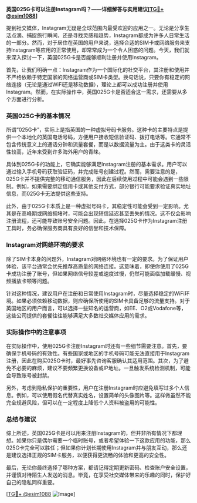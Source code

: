**英国025G卡可以注册Instagram吗？——详细解答与实用建议[[TG💪+ @esim1088](https://t.me/s/esim1088)]**

提到社交媒体，Instagram无疑是全球范围内最受欢迎的应用之一。无论是分享生活点滴、捕捉旅行瞬间，还是寻找灵感和趋势，Instagram都成为许多人日常生活的一部分。然而，对于居住在英国的用户来说，选择合适的SIM卡或网络服务来支持Instagram等应用的正常使用，却常常成为一个令人困惑的问题。今天，我们就来深入探讨一下，英国025G卡是否能够顺利注册并使用Instagram。

首先，让我们明确一点：Instagram作为一个国际化的社交平台，其注册和使用并不严格依赖于特定国家的网络运营商或SIM卡类型。换句话说，只要你有稳定的网络连接（无论是通过WiFi还是移动数据），理论上都可以成功注册并使用Instagram。然而，在实际操作中，英国025G卡是否适合这一需求，还需要从多个方面进行分析。

### 英国025G卡的基本情况

所谓“025G卡”，实际上是指英国的一种虚拟号码卡服务。这种卡的主要特点是提供一个本地化的英国电话号码，方便用户接收短信验证码、拨打电话等。它通常不包含传统意义上的通话分钟和流量套餐，而是以数据流量为主。由于这类卡的灵活性较高，近年来受到许多海外用户的青睐。

具体到025G卡的功能上，它确实能够满足Instagram注册的基本需求。用户可以通过输入手机号码获取验证码，并完成账号创建过程。然而，需要注意的是，025G卡并不提供完整的移动通信服务，因此在后续使用过程中可能会遇到一些限制。例如，如果需要绑定信用卡或其他支付方式，部分银行可能要求验证真实地址信息，而025G卡无法提供这些支持。

此外，由于025G卡本质上是一种虚拟号码卡，其稳定性可能会受到一定影响。尤其是在高峰期或网络拥堵时，可能会出现短信延迟甚至丢失的情况。这不仅会影响注册流程，还可能导致账号安全问题。因此，在选择025G卡作为Instagram注册工具时，务必确保服务商具有良好的信誉和技术保障。

### Instagram对网络环境的要求

除了SIM卡本身的问题外，Instagram对网络环境也有一定的要求。为了保证用户体验，该平台通常会优先推荐高质量的网络连接。这意味着，即使你使用了025G卡成功注册了账号，但如果网络信号较差或速度过慢，仍然可能面临加载缓慢、视频播放卡顿等问题。

针对这种情况，建议用户在注册和日常使用Instagram时，尽量选择稳定的WiFi环境。如果必须依赖移动数据，则应确保所使用的SIM卡具备足够的流量支持。对于英国地区的用户而言，可以选择一些知名的运营商，如EE、O2或Vodafone等，这些公司提供的套餐往往能够满足大多数社交媒体应用的需求。

### 实际操作中的注意事项

在实际操作中，使用025G卡注册Instagram时还有一些细节需要注意。首先，要确保手机号码的有效性。有些国家或地区的手机号码可能无法直接用于Instagram注册，因此在购买025G卡时，最好事先咨询客服确认其适用范围。其次，为了避免不必要的麻烦，建议不要频繁更换设备或IP地址。一旦触发系统检测机制，可能会导致账号被封禁。

另外，考虑到隐私保护的重要性，用户在注册Instagram时应避免填写过多个人信息。例如，可以使用假名代替真实姓名，设置简单的头像图片等。这样做虽然不能完全规避风险，但可以在一定程度上降低个人资料被盗用的可能性。

### 总结与建议

综上所述，英国025G卡是可以用来注册Instagram的，但并非所有情况下都理想。如果你只是偶尔需要一个临时账号，或者希望体验一下这款应用的功能，那么025G卡完全可以胜任；但如果你计划长期使用Instagram并与朋友互动，那么还是建议选择正规的SIM卡服务，以便获得更流畅的体验和更高的安全性。

最后，无论你最终选择了哪种方案，都请记得定期更新密码、检查账户安全设置，并谨慎对待陌生人发送的消息。毕竟，在享受社交媒体带来的乐趣的同时，保护好自己的隐私同样重要。

[[TG💪+ @esim1088](https://t.me/s/esim1088) ![Image](https://i.postimg.cc/4NQfJmqS/Snipaste-2025-05-13-00-14-12.png)]